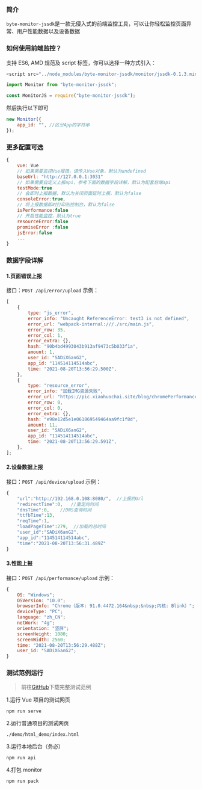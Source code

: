 ### 简介

`byte-monitor-jssdk`是一款无侵入式的前端监控工具，可以让你轻松监控页面异常、用户性能数据以及设备数据

### 如何使用前端监控？

支持 ES6, AMD 规范及 script 标签，你可以选择一种方式引入：

```js
<script src="../node_modules/byte-monitor-jssdk/monitor/jssdk-0.1.3.min.js"></script>

import Monitor from "byte-monitor-jssdk";

const MonitorJS = require("byte-monitor-jssdk");
```

然后执行以下即可

```js
new Monitor({
	app_id: "", //区分App的字符串
});
```
### 更多配置可选
```js
{
	vue: Vue  
	// 如果需要监控Vue报错，请传入Vue对象，默认为undefined
	baseUrl: "http://127.0.0.1:3031" 
	// 如果需要自定义上报api，参考下面的数据字段详解，默认为配套后端api
	testMode:true
	// 会即时上报数据，默认为关闭页面延时上报，默认为false
	consoleError:true,
	// 将上报数据即时打印到控制台，默认为false
	isPerformance:false
	// 开启性能监控，默认为true
	resourceError:false
	promiseError :false
	jsError:false
	...
}
```

### 数据字段详解

#### 1.页面错误上报

接口：`POST /api/error/upload`
示例：

```js
[
	{
		type: "js_error",
		error_info: "Uncaught ReferenceError: test3 is not defined",
		error_url: "webpack-internal:///./src/main.js",
		error_row: 35,
		error_col: 1,
		error_extra: {},
		hash: "90b4bd4993043b913af9473c5b033f1a",
		amount: 1,
		user_id: "SADiX6anG2",
		app_id: "114514114514abc",
		time: "2021-08-20T13:56:29.500Z",
	},
	{
		type: "resource_error",
		error_info: "加载IMG资源失败",
		error_url: "https://pic.xiaohuochai.site/blog/chromePerformance2_error.png",
		error_row: 0,
		error_col: 0,
		error_extra: {},
		hash: "e98e12d5e1e061869549464aa9fc1f8d",
		amount: 11,
		user_id: "SADiX6anG2",
		app_id: "114514114514abc",
		time: "2021-08-20T13:56:29.591Z",
	},
];
```

#### 2.设备数据上报

接口：`POST /api/device/upload`
示例：

```js
{
	"url":"http://192.168.0.108:8080/",  //上报的Url
	"redirectTime":0,   //重定向时间
	"dnsTime":0,    //DNS查询时间
	"ttfbTime":13,
	"reqTime":1,
	"loadPageTime":279,  //加载的总时间
	"user_id":"SADiX6anG2",
	"app_id":"114514114514abc",
	"time":"2021-08-20T13:56:31.489Z"
}
```

#### 3.性能上报

接口：`POST /api/performance/upload`
示例：

```js
{
	OS: "Windows";
	OSVersion: "10.0";
	browserInfo: "Chrome（版本: 91.0.4472.164&nbsp;&nbsp;内核: Blink）";
	deviceType: "PC";
	language: "zh_CN";
	netWork: "4g";
	orientation: "竖屏";
	screenHeight: 1080;
	screenWidth: 2560;
	time: "2021-08-20T13:56:29.488Z";
	user_id: "SADiX6anG2";
}
```

### 测试范例运行

> 前往[GitHub](https://github.com/ByteWebMonitor/byte-monitor-jssdk)下载完整测试范例

1.运行 Vue 项目的测试网页

```npm run serve```

2.运行普通项目的测试网页

```./demo/html_demo/index.html```

3.运行本地后台（务必）

```npm run api```

4.打包 monitor

```npm run pack```
